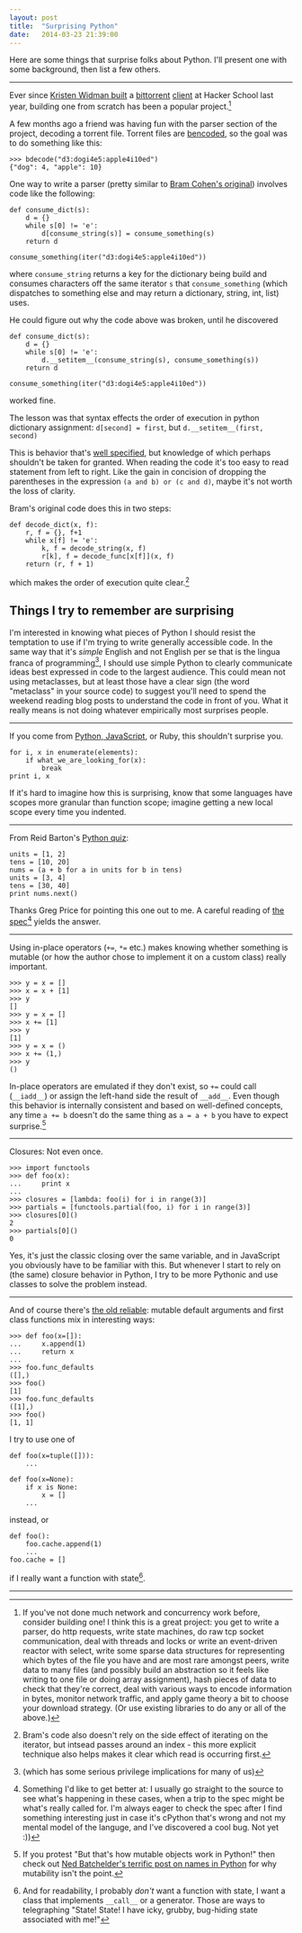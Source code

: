 ```yaml
---
layout: post
title:  "Surprising Python"
date:   2014-03-23 21:39:00
---
```


Here are some things that surprise folks about Python.
I'll present one with some background, then list a few others.

--------------

Ever since [Kristen Widman built](http://www.kristenwidman.com/blog/how-to-write-a-bittorrent-client-part-1/]) a [bittorrent](http://www.bittorrent.org/beps/bep_0003.html) [client](https://wiki.theory.org/BitTorrentSpecification)
at Hacker School last year, building one from scratch has been a popular project.[^1]

A few months ago a friend was having fun with the parser section of the
project, decoding a torrent file. Torrent files are
[bencoded](http://en.wikipedia.org/wiki/Bencode), so the goal was to
do something like this:

    >>> bdecode("d3:dogi4e5:apple4i10ed")
    {"dog": 4, "apple": 10}

One way to write a parser (pretty similar to [Bram Cohen's
original](https://pypi.python.org/pypi/BitTorrent-bencode/5.0.8.1))
involves code like the following:

    def consume_dict(s):
        d = {}
        while s[0] != 'e':
            d[consume_string(s)] = consume_something(s)
        return d

    consume_something(iter("d3:dogi4e5:apple4i10ed"))

where `consume_string` returns a key for the dictionary being build and
consumes characters off the same iterator `s` that `consume_something`
(which dispatches to something else and may return a
dictionary, string, int, list) uses.

He could figure out why the code above was broken, until he discovered

    def consume_dict(s):
        d = {}
        while s[0] != 'e':
            d.__setitem__(consume_string(s), consume_something(s))
        return d

    consume_something(iter("d3:dogi4e5:apple4i10ed"))

worked fine.

The lesson was that syntax effects the order of execution
in python dictionary assignment:
`d[second] = first`, but `d.__setitem__(first, second)`

This is behavior that's
[well specified](http://docs.python.org/2/reference/simple_stmts.html#index-10),
but knowledge of which perhaps shouldn't be taken for granted.
When reading the code it's too easy to read statement from left to right.
Like the gain in concision of dropping the parentheses in the expression
`(a and b) or (c and d)`, maybe it's not worth the loss of clarity.

Bram's original code does this in two steps:

    def decode_dict(x, f):
        r, f = {}, f+1
        while x[f] != 'e':
            k, f = decode_string(x, f)
            r[k], f = decode_func[x[f]](x, f)
        return (r, f + 1)

which makes the order of execution quite clear.[^5]

Things I try to remember are surprising
---------------------------------------

I'm interested in knowing what pieces of Python I should
resist the temptation to use if I'm trying to write generally accessible code.
In the same way that it's _simple_ English and not English per se
that is the lingua franca of programming[^6],
I should use simple Python to clearly communicate
ideas best expressed in code to the largest audience.
This could mean not using metaclasses, but at least those
have a clear sign (the word "metaclass" in your source code)
to suggest you'll need to spend the weekend reading blog posts to 
understand the code in front of you. What it really means is not doing whatever
empirically most surprises people.

------------

If you come from
[Python, JavaScript](http://ballingt.com/2014/03/17/python-javascript.html),
or Ruby, this shouldn't surprise you.

    for i, x in enumerate(elements):
        if what_we_are_looking_for(x):
            break
    print i, x

If it's hard to imagine how this is surprising, know that some languages have scopes more granular
than function scope; imagine getting a new local scope every time you indented.

-----------

From Reid Barton's [Python quiz](http://web.archive.org/web/20101009122154/http://web.mit.edu/rwbarton/www/python.html):

    units = [1, 2]
    tens = [10, 20]
    nums = (a + b for a in units for b in tens)
    units = [3, 4]
    tens = [30, 40]
    print nums.next()

Thanks Greg Price for pointing this one out to me. A careful reading of
[the spec](http://docs.python.org/2/reference/expressions.html#generator-expressions)[^2]
yields the answer.

------------

Using in-place operators (`+=`, `*=` etc.) makes knowing whether something is
mutable (or how the author chose to implement it on a custom class) really important.

    >>> y = x = []
    >>> x = x + [1]
    >>> y
    []
    >>> y = x = []
    >>> x += [1]
    >>> y
    [1]
    >>> y = x = ()
    >>> x += (1,)
    >>> y
    ()

In-place operators are emulated if they don't exist, so `+=` could call
(`__iadd__`) or assign the left-hand side the result of `__add__`.
Even though this behavior is internally consistent and based on well-defined concepts,
any time `a += b` doesn't do the same thing as `a = a + b` you have to expect surprise.[^3]

------------

Closures: Not even once.

    >>> import functools
    >>> def foo(x):
    ...     print x
    ...
    >>> closures = [lambda: foo(i) for i in range(3)]
    >>> partials = [functools.partial(foo, i) for i in range(3)]
    >>> closures[0]()
    2
    >>> partials[0]()
    0

Yes, it's just the classic closing over the same variable, and in JavaScript you
obviously have to be familiar with this. But whenever I start to rely on
(the same) closure behavior in Python, I try
to be more Pythonic and use classes to solve the problem instead.

------------

And of course there's [the old
reliable](http://stackoverflow.com/questions/1132941/least-astonishment-in-python-the-mutable-default-argument):
mutable default arguments and
first class functions mix in interesting ways:

    >>> def foo(x=[]):
    ...     x.append(1)
    ...     return x
    ...
    >>> foo.func_defaults
    ([],)
    >>> foo()
    [1]
    >>> foo.func_defaults
    ([1],)
    >>> foo()
    [1, 1]

I try to use one of

    def foo(x=tuple([])):
        ...

    def foo(x=None):
        if x is None:
            x = []
        ...

instead, or

    def foo():
        foo.cache.append(1)
        ...
    foo.cache = []

if I really want a function with state[^4].


------------

[^1]: If you've not done much network and concurrency work before, consider
    building one!
    I think this is a great project: you get to write a parser, do http requests,
    write state machines, do raw tcp socket communication, deal with
    threads and locks or write an event-driven reactor with select, write some
    sparse data structures for representing which bytes of the file you have and
    are most rare amongst peers, write data to many files (and possibly build an
    abstraction so it feels like writing to one file or doing array assignment),
    hash pieces of data to check that they're correct, deal with various ways to
    encode information in bytes, monitor network traffic, and apply game theory a
    bit to choose your download strategy. (Or use existing libraries to do any or
    all of the above.)

[^3]: If you protest "But that's how mutable objects work in Python!" then
    check out [Ned Batchelder's terrific post on names in Python](http://nedbatchelder.com/text/names.html) for why mutability isn't the point.

[^5]: Bram's code also doesn't rely on the side effect
    of iterating on the iterator,
    but intsead passes around an index - this more explicit
    technique also helps makes it clear which read is occurring first.

[^2]: Something I'd like to get better at: I usually go straight to the source to
    see what's happening in these cases, when a trip to the spec might be
    what's really called for.
    I'm always eager to check the spec after I find something interesting
    just in case it's cPython that's wrong and not my mental model of the
    languge, and I've discovered a cool bug. Not yet :))

[^4]: And for readability, I probably _don't_ want a function with state, I
    want a class that implements `__call__` or a generator.
    Those are ways to telegraphing "State! State! I
    have icky, grubby, bug-hiding state associated with me!"

[^6]: (which has some serious privilege implications for many of us)
